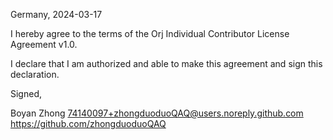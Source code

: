 Germany, 2024-03-17

I hereby agree to the terms of the Orj Individual Contributor License
Agreement v1.0.

I declare that I am authorized and able to make this agreement and sign this
declaration.

Signed,

Boyan Zhong 74140097+zhongduoduoQAQ@users.noreply.github.com https://github.com/zhongduoduoQAQ
